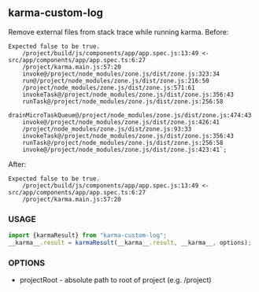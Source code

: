karma-custom-log
----------------
Remove external files from stack trace while running karma.
Before:
```
Expected false to be true.
    /project/build/js/components/app/app.spec.js:13:49 <- src/app/components/app/app.spec.ts:6:27
    /project/karma.main.js:57:20
    invoke@/project/node_modules/zone.js/dist/zone.js:323:34
    run@/project/node_modules/zone.js/dist/zone.js:216:50
    /project/node_modules/zone.js/dist/zone.js:571:61
    invokeTask@/project/node_modules/zone.js/dist/zone.js:356:43
    runTask@/project/node_modules/zone.js/dist/zone.js:256:58
    drainMicroTaskQueue@/project/node_modules/zone.js/dist/zone.js:474:43
    invoke@/project/node_modules/zone.js/dist/zone.js:426:41
    /project/node_modules/zone.js/dist/zone.js:93:33
    invokeTask@/project/node_modules/zone.js/dist/zone.js:356:43
    runTask@/project/node_modules/zone.js/dist/zone.js:256:58
    invoke@/project/node_modules/zone.js/dist/zone.js:423:41`;
```
After:
```
Expected false to be true.
    /project/build/js/components/app/app.spec.js:13:49 <- src/app/components/app/app.spec.ts:6:27
    /project/karma.main.js:57:20
```

### USAGE
```js
import {karmaResult} from "karma-custom-log";
__karma__.result = karmaResult(__karma__.result, __karma__, options);
```

### OPTIONS
* projectRoot - absolute path to root of project (e.g. /project)